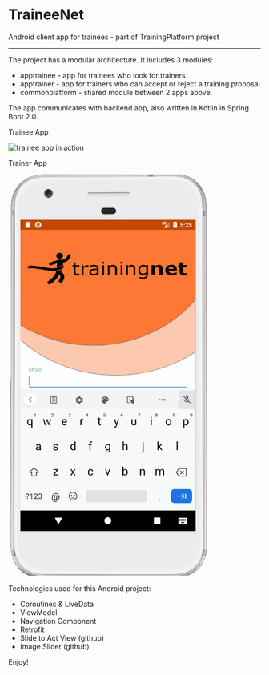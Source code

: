 # TraineeNet
Android client app for trainees - part of TrainingPlatform project
___
The project has a modular architecture. It includes 3 modules:
* apptrainee - app for trainees who look for trainers
* apptrainer - app for trainers who can accept or reject a training proposal
* commonplatform - shared module between 2 apps above.

The app communicates with backend app, also written in Kotlin in Spring Boot 2.0.

Trainee App

![trainee app in action](apptrainee_gif.gif)


Trainer App

![trainee app in action](apptrainer_gif.gif)

Technologies used for this Android project:
* Coroutines & LiveData
* ViewModel
* Navigation Component
* Retrofit
* Slide to Act View (github)
* Image Slider (github)

Enjoy!

